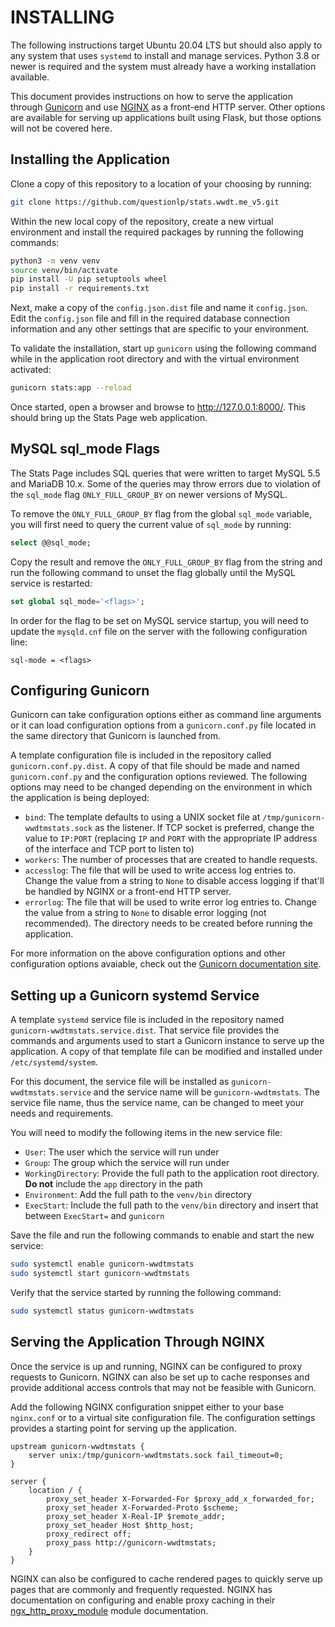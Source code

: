 # INSTALLING

The following instructions target Ubuntu 20.04 LTS but should also apply to any
system that uses `systemd` to install and manage services. Python 3.8 or newer
is required and the system must already have a working installation available.

This document provides instructions on how to serve the application through
[Gunicorn](https://gunicorn.org) and use [NGINX](https://nginx.org/) as a
front-end HTTP server. Other options are available for serving up applications
built using Flask, but those options will not be covered here.

## Installing the Application

Clone a copy of this repository to a location of your choosing by running:

```bash
git clone https://github.com/questionlp/stats.wwdt.me_v5.git
```

Within the new local copy of the repository, create a new virtual environment
and install the required packages by running the following commands:

```bash
python3 -m venv venv
source venv/bin/activate
pip install -U pip setuptools wheel
pip install -r requirements.txt
```

Next, make a copy of the `config.json.dist` file and name it `config.json`.
Edit the `config.json` file and fill in the required database connection
information and any other settings that are specific to your environment.

To validate the installation, start up `gunicorn` using the following command
while in the application root directory and with the virtual environment
activated:

```bash
gunicorn stats:app --reload
```

Once started, open a browser and browse to <http://127.0.0.1:8000/>. This
should bring up the Stats Page web application.

## MySQL sql_mode Flags

The Stats Page includes SQL queries that were written to target MySQL 5.5 and
MariaDB 10.x. Some of the queries may throw errors due to violation of the
`sql_mode` flag `ONLY_FULL_GROUP_BY` on newer versions of MySQL.

To remove the `ONLY_FULL_GROUP_BY` flag from the global `sql_mode` variable,
you will first need to query the current value of `sql_mode` by running:

```sql
select @@sql_mode;
```

Copy the result and remove the `ONLY_FULL_GROUP_BY` flag from the string and
run the following command to unset the flag globally until the MySQL service
is restarted:

```sql
set global sql_mode='<flags>';
```

In order for the flag to be set on MySQL service startup, you will need to
update the `mysqld.cnf` file on the server with the following configuration
line:

```text
sql-mode = <flags>
```

## Configuring Gunicorn

Gunicorn can take configuration options either as command line arguments or it
can load configuration options from a `gunicorn.conf.py` file located in the
same directory that Gunicorn is launched from.

A template configuration file is included in the repository called
`gunicorn.conf.py.dist`. A copy of that file should be made and named
`gunicorn.conf.py` and the configuration options reviewed. The following
options may need to be changed depending on the environment in which the
application is being deployed:

* `bind`: The template defaults to using a UNIX socket file at
`/tmp/gunicorn-wwdtmstats.sock` as the listener. If TCP socket is preferred,
change the value to `IP:PORT` (replacing `IP` and `PORT` with the
appropriate IP address of the interface and TCP port to listen to)
* `workers`: The number of processes that are created to handle requests.
* `accesslog`: The file that will be used to write access log entries to.
Change the value from a string to `None` to disable access logging if that'll
be handled by NGINX or a front-end HTTP server.
* `errorlog`: The file that will be used to write error log entries to.
Change the value from a string to `None` to disable error logging (not
recommended). The directory needs to be created before running the application.

For more information on the above configuration options and other configuration
options avaiable, check out the [Gunicorn documentation site](https://docs.gunicorn.org/en/stable/settings.html).

## Setting up a Gunicorn systemd Service

A template `systemd` service file is included in the repository named
`gunicorn-wwdtmstats.service.dist`. That service file provides the commands and
arguments used to start a Gunicorn instance to serve up the application. A copy
of that template file can be modified and installed under `/etc/systemd/system`.

For this document, the service file will be installed as `gunicorn-wwdtmstats.service`
and the service name will be `gunicorn-wwdtmstats`. The service file name, thus the
service name, can be changed to meet your needs and requirements.

You will need to modify the following items in the new service file:

* `User`: The user which the service will run under
* `Group`: The group which the service will run under
* `WorkingDirectory`: Provide the full path to the application root directory.
**Do not** include the `app` directory in the path
* `Environment`: Add the full path to the `venv/bin` directory
* `ExecStart`: Include the full path to the `venv/bin` directory and insert
that between `ExecStart=` and `gunicorn`

Save the file and run the following commands to enable and start the new service:

```bash
sudo systemctl enable gunicorn-wwdtmstats
sudo systemctl start gunicorn-wwdtmstats
```

Verify that the service started by running the following command:

```bash
sudo systemctl status gunicorn-wwdtmstats
```

## Serving the Application Through NGINX

Once the service is up and running, NGINX can be configured to proxy requests
to Gunicorn. NGINX can also be set up to cache responses and provide additional
access controls that may not be feasible with Gunicorn.

Add the following NGINX configuration snippet either to your base `nginx.conf`
or to a virtual site configuration file. The configuration settings provides a
starting point for serving up the application.

```nginx
upstream gunicorn-wwdtmstats {
    server unix:/tmp/gunicorn-wwdtmstats.sock fail_timeout=0;
}

server {
    location / {
        proxy_set_header X-Forwarded-For $proxy_add_x_forwarded_for;
        proxy_set_header X-Forwarded-Proto $scheme;
        proxy_set_header X-Real-IP $remote_addr;
        proxy_set_header Host $http_host;
        proxy_redirect off;
        proxy_pass http://gunicorn-wwdtmstats;
    }
}
```

NGINX can also be configured to cache rendered pages to quickly serve up
pages that are commonly and frequently requested. NGINX has documentation
on configuring and enable proxy caching in their
[ngx_http_proxy_module](https://nginx.org/en/docs/http/ngx_http_proxy_module.html)
module documentation.
